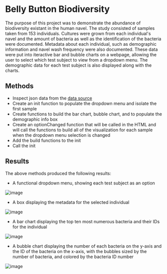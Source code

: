 # Belly Button Biodiversity

The purpose of this project was to demonstrate the abundance of biodiversity existant in the human navel. The study consisted of samples taken from 153 individuals. Cultures were grown from each individual's navel and the amount of bacteria as well as the identification of the bacteria were documented. Metadata about each individual, such as demographic information and navel wash frequency were also documented. These data were put into iteractive bar and bubble charts on a webpage, allowing the user to select which test subject to view from a dropdown menu. The demographic data for each test subject is also displayed along with the charts.

## Methods

- Inspect json data from the [data source](https://2u-data-curriculum-team.s3.amazonaws.com/dataviz-classroom/v1.1/14-Interactive-Web-Visualizations/02-Homework/samples.json)
- Create an init function to populate the dropdown menu and isolate the first sample
- Create functions to build the bar chart, bubble chart, and to populate the demographic info box
- Create an optionChanged function that will be called in the HTML and will call the functions to build all of the visualization for each sample when the dropdown menu selection is changed
- Add the build functions to the init
- Call the init

## Results

The above methods produced the following results:

- A functional dropdown menu, showing each test subject as an option

![image](https://user-images.githubusercontent.com/118322354/229213642-334f65fd-34cb-4301-8252-866fc70349a0.png)

- A box displaying the metadata for the selected individual

![image](https://user-images.githubusercontent.com/118322354/229214013-6e7ae283-8272-4718-9d68-680866b25273.png)

- A bar chart displaying the top ten most numerous bacteria and their IDs for the individual

![image](https://user-images.githubusercontent.com/118322354/229214219-50c1aadf-e05a-4647-a664-2e683b54632a.png)

- A bubble chart displaying the number of each bacteria on the y-axis and the ID of the bacteria on the x-axis, with the bubbles sized by the number of bacteria, and colored by the bacteria ID number

![image](https://user-images.githubusercontent.com/118322354/229215932-e0dccff6-8ad5-4f68-b31a-52ff39761936.png)
